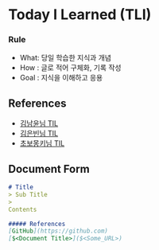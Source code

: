 # Today I Learned (TLI)
### Rule
- What: 당일 학습한 지식과 개념
- How : 글로 적어 구체화, 기록 작성
- Goal : 지식을 이해하고 응용

References
---
- [김남윤님 TIL](https://github.com/cheese10yun/TIL)
- [김은빈님 TIL](https://github.com/rlaisqls/TIL)
- [초보몽키님 TIL](https://wayhome25.github.io/)


Document Form
---

```Markdown
# Title
> Sub Title
>
Contents

##### References
[GitHub](https://github.com)
[$<Document Title>]($<Some_URL>)
```